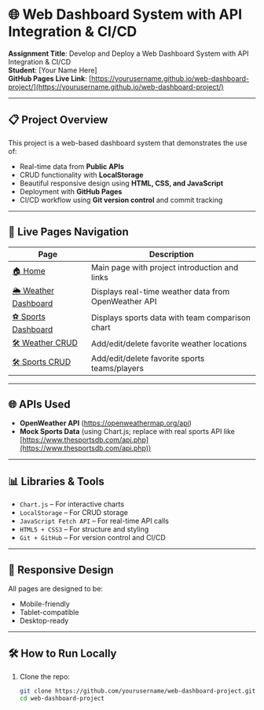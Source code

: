 # 🌐 Web Dashboard System with API Integration & CI/CD

**Assignment Title**: Develop and Deploy a Web Dashboard System with API Integration & CI/CD  
**Student**: [Your Name Here]  
**GitHub Pages Live Link**: [https://yourusername.github.io/web-dashboard-project/](https://yourusername.github.io/web-dashboard-project/)

---

## 📋 Project Overview

This project is a web-based dashboard system that demonstrates the use of:

- Real-time data from **Public APIs**
- CRUD functionality with **LocalStorage**
- Beautiful responsive design using **HTML, CSS, and JavaScript**
- Deployment with **GitHub Pages**
- CI/CD workflow using **Git version control** and commit tracking

---

## 🔗 Live Pages Navigation

| Page | Description |
|------|-------------|
| [🏠 Home](index.html) | Main page with project introduction and links |
| [🌦️ Weather Dashboard](dashboard1-weather.html) | Displays real-time weather data from OpenWeather API |
| [⚽ Sports Dashboard](dashboard2-sports.html) | Displays sports data with team comparison chart |
| [🛠️ Weather CRUD](crud-weather.html) | Add/edit/delete favorite weather locations |
| [🛠️ Sports CRUD](crud-sports.html) | Add/edit/delete favorite sports teams/players |

---

## 🌐 APIs Used

- **OpenWeather API** (https://openweathermap.org/api)
- **Mock Sports Data** (using Chart.js; replace with real sports API like [https://www.thesportsdb.com/api.php](https://www.thesportsdb.com/api.php))

---

## 📊 Libraries & Tools

- `Chart.js` – For interactive charts
- `LocalStorage` – For CRUD storage
- `JavaScript Fetch API` – For real-time API calls
- `HTML5 + CSS3` – For structure and styling
- `Git + GitHub` – For version control and CI/CD

---

## 📱 Responsive Design

All pages are designed to be:
- Mobile-friendly
- Tablet-compatible
- Desktop-ready

---

## 🛠️ How to Run Locally

1. Clone the repo:  
   ```bash
   git clone https://github.com/yourusername/web-dashboard-project.git
   cd web-dashboard-project
